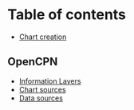 # Table of contents

* [Chart creation](README.md)

## OpenCPN <a id="opencpn-1"></a>

* [Information Layers](opencpn-1/information-layers.md)
* [Chart sources](chart-sources.md)
* [Data sources](data-sources.md)

